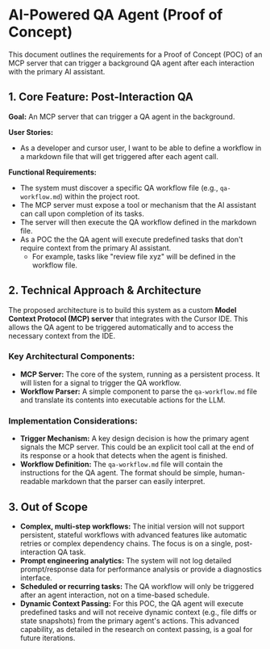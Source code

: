 # AI-Powered QA Agent (Proof of Concept)

This document outlines the requirements for a Proof of Concept (POC) of an MCP server that can trigger a background QA agent after each interaction with the primary AI assistant.

## 1. Core Feature: Post-Interaction QA

**Goal:** An MCP server that can trigger a QA agent in the background.

**User Stories:**

*   As a developer and cursor user, I want to be able to define a workflow in a markdown file that will get triggered after each agent call.

**Functional Requirements:**

*   The system must discover a specific QA workflow file (e.g., `qa-workflow.md`) within the project root.
*   The MCP server must expose a tool or mechanism that the AI assistant can call upon completion of its tasks.
*   The server will then execute the QA workflow defined in the markdown file.
*   As a POC the the QA agent will execute predefined tasks that don't require context from the primary AI assistant.
    *   For example, tasks like "review file xyz" will be defined in the workflow file.

## 2. Technical Approach & Architecture

The proposed architecture is to build this system as a custom **Model Context Protocol (MCP) server** that integrates with the Cursor IDE. This allows the QA agent to be triggered automatically and to access the necessary context from the IDE.

### Key Architectural Components:

*   **MCP Server:** The core of the system, running as a persistent process. It will listen for a signal to trigger the QA workflow.
*   **Workflow Parser:** A simple component to parse the `qa-workflow.md` file and translate its contents into executable actions for the LLM.

### Implementation Considerations:

*   **Trigger Mechanism:** A key design decision is how the primary agent signals the MCP server. This could be an explicit tool call at the end of its response or a hook that detects when the agent is finished.
*   **Workflow Definition:** The `qa-workflow.md` file will contain the instructions for the QA agent. The format should be simple, human-readable markdown that the parser can easily interpret.

## 3. Out of Scope

*   **Complex, multi-step workflows:** The initial version will not support persistent, stateful workflows with advanced features like automatic retries or complex dependency chains. The focus is on a single, post-interaction QA task.
*   **Prompt engineering analytics:** The system will not log detailed prompt/response data for performance analysis or provide a diagnostics interface.
*   **Scheduled or recurring tasks:** The QA workflow will only be triggered after an agent interaction, not on a time-based schedule.
*   **Dynamic Context Passing:** For this POC, the QA agent will execute predefined tasks and will not receive dynamic context (e.g., file diffs or state snapshots) from the primary agent's actions. This advanced capability, as detailed in the research on context passing, is a goal for future iterations.